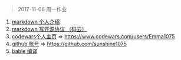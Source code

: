 > 2017-11-06 周一作业

1. [markdown 个人介绍](https://github.com/sunshine1075/web-study-homework/tree/master/1-js/2017-11-06-es6/personal-intruduce.md)
2. [markdown 写开源协议 （码云）](https://github.com/sunshine1075/web-study-homework/tree/master/1-js/2017-11-06-es6/open-source-license.md)
3. [codewars个人主页](https://www.codewars.com/users/Emma1075)   =>  https://www.codewars.com/users/Emma1075
4. [github 账号](https://github.com/sunshine1075)   => https://github.com/sunshine1075
5. [bable 编译](hhttps://github.com/sunshine1075/web-study-homework/tree/master/1-js/2017-11-06-es6/es6-bable-webpack/)


